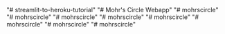 "# streamlit-to-heroku-tutorial" 
"# Mohr's Circle Webapp" 
"# mohrscircle" 
"# mohrscircle" 
"# mohrscircle" 
"# mohrscircle" 
"# mohrscircle" 
"# mohrscircle" 
"# mohrscircle" 
"# mohrscircle" 
